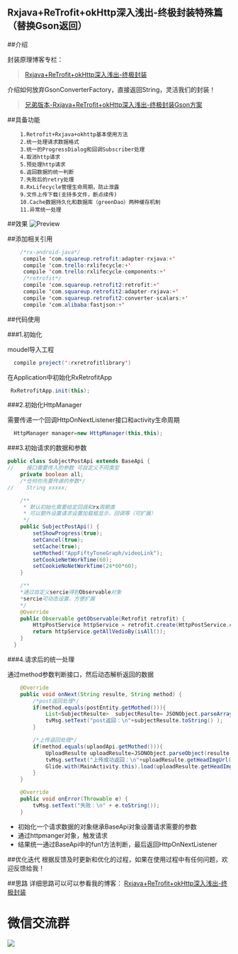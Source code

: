 ## Rxjava+ReTrofit+okHttp深入浅出-终极封装特殊篇（替换Gson返回）

##介绍

封装原理博客专栏：

>[Rxjava+ReTrofit+okHttp深入浅出-终极封装](http://blog.csdn.net/column/details/13297.html)


介绍如何放弃GsonConverterFactory，直接返回String，灵活我们的封装！


>[兄弟版本-Rxjava+ReTrofit+okHttp深入浅出-终极封装Gson方案](https://github.com/wzgiceman/RxjavaRetrofitDemo-master)

##具备功能

        1.Retrofit+Rxjava+okhttp基本使用方法
        2.统一处理请求数据格式
        3.统一的ProgressDialog和回调Subscriber处理
        4.取消http请求
        5.预处理http请求
        6.返回数据的统一判断
        7.失败后的retry处理
        8.RxLifecycle管理生命周期，防止泄露
        9.文件上传下载(支持多文件，断点续传)
        10.Cache数据持久化和数据库（greenDao）两种缓存机制
        11.异常统一处理

##效果
![Preview](https://github.com/wzgiceman/RxjavaRetrofitDemo-string-master/blob/master/gif/retrofit_string.gif)



##添加相关引用
```java
    /*rx-android-java*/
     compile 'com.squareup.retrofit:adapter-rxjava:+'
     compile 'com.trello:rxlifecycle:+'
     compile 'com.trello:rxlifecycle-components:+'
     /*rotrofit*/
     compile 'com.squareup.retrofit2:retrofit:+'
     compile 'com.squareup.retrofit2:adapter-rxjava:+'
     compile 'com.squareup.retrofit2:converter-scalars:+'
     compile 'com.alibaba:fastjson:+'
```

##代码使用

###1.初始化

moudel导入工程

```java
  compile project(':rxretrofitlibrary')
```

在Application中初始化RxRetrofitApp

```java
 RxRetrofitApp.init(this);
```

###2.初始化HttpManager

需要传递一个回调HttpOnNextListener接口和activity生命周期

```java
  HttpManager manager=new HttpManager(this,this);
```

###3.初始请求的数据和参数

```java
public class SubjectPostApi extends BaseApi {
//    接口需要传入的参数 可自定义不同类型
    private boolean all;
    /*任何你先要传递的参数*/
//    String xxxxx;

    /**
     * 默认初始化需要给定回调和rx周期类
     * 可以额外设置请求设置加载框显示，回调等（可扩展）
     */
    public SubjectPostApi() {
        setShowProgress(true);
        setCancel(true);
        setCache(true);
        setMothed("AppFiftyToneGraph/videoLink");
        setCookieNetWorkTime(60);
        setCookieNoNetWorkTime(24*60*60);
    }

    /**
    *通过自定义sercie得到Observable对象
    *sercie可动态设置，方便扩展
    */
    @Override
    public Observable getObservable(Retrofit retrofit) {
        HttpPostService httpService = retrofit.create(HttpPostService.class);
        return httpService.getAllVedioBy(isAll());
    }
  }

```
###4.请求后的统一处理

通过method参数判断接口，然后动态解析返回的数据
```java
    @Override
    public void onNext(String resulte, String method) {
        /*post返回处理*/
        if(method.equals(postEntity.getMothed())){
            List<SubjectResulte>  subjectResulte= JSONObject.parseArray(resulte,SubjectResulte.class);
            tvMsg.setText("post返回：\n"+subjectResulte.toString() );
        }

        /*上传返回处理*/
        if(method.equals(uplaodApi.getMothed())){
            UploadResulte uploadResulte=JSONObject.parseObject(resulte,UploadResulte.class);
            tvMsg.setText("上传成功返回：\n"+uploadResulte.getHeadImgUrl());
            Glide.with(MainActivity.this).load(uploadResulte.getHeadImgUrl()).skipMemoryCache(true).into(img);
        }
    }

    @Override
    public void onError(Throwable e) {
        tvMsg.setText("失败：\n" + e.toString());
    }
```


* 初始化一个请求数据的对象继承BaseApi对象设置请求需要的参数
* 通过httpmanger对象，触发请求
* 结果统一通过BaseApi中的fun1方法判断，最后返回HttpOnNextListener

##优化迭代
根据反馈及时更新和优化的过程，如果在使用过程中有任何问题，欢迎反馈给我！

##思路
详细思路可以可以参看我的博客：
[Rxjava+ReTrofit+okHttp深入浅出-终极封装](http://blog.csdn.net/column/details/13297.html)



#                                     微信交流群

![](https://github.com/wzgiceman/RxjavaRetrofitDemo-string-master/blob/master/gif/wx.jpg)


